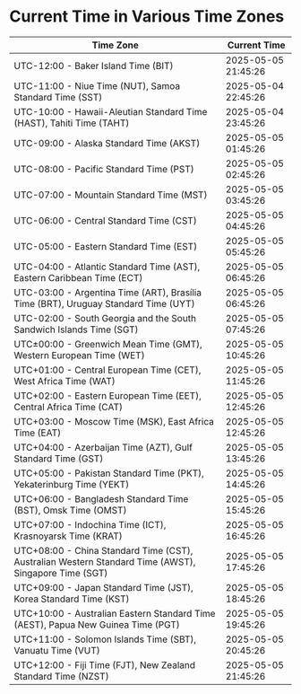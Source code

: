 # Current Time in Various Time Zones

| Time Zone | Current Time |
|-----------|--------------|
| UTC-12:00 - Baker Island Time (BIT) | 2025-05-05 21:45:26 |
| UTC-11:00 - Niue Time (NUT), Samoa Standard Time (SST) | 2025-05-04 22:45:26 |
| UTC-10:00 - Hawaii-Aleutian Standard Time (HAST), Tahiti Time (TAHT) | 2025-05-04 23:45:26 |
| UTC-09:00 - Alaska Standard Time (AKST) | 2025-05-05 01:45:26 |
| UTC-08:00 - Pacific Standard Time (PST) | 2025-05-05 02:45:26 |
| UTC-07:00 - Mountain Standard Time (MST) | 2025-05-05 03:45:26 |
| UTC-06:00 - Central Standard Time (CST) | 2025-05-05 04:45:26 |
| UTC-05:00 - Eastern Standard Time (EST) | 2025-05-05 05:45:26 |
| UTC-04:00 - Atlantic Standard Time (AST), Eastern Caribbean Time (ECT) | 2025-05-05 06:45:26 |
| UTC-03:00 - Argentina Time (ART), Brasília Time (BRT), Uruguay Standard Time (UYT) | 2025-05-05 06:45:26 |
| UTC-02:00 - South Georgia and the South Sandwich Islands Time (SGT) | 2025-05-05 07:45:26 |
| UTC±00:00 - Greenwich Mean Time (GMT), Western European Time (WET) | 2025-05-05 10:45:26 |
| UTC+01:00 - Central European Time (CET), West Africa Time (WAT) | 2025-05-05 11:45:26 |
| UTC+02:00 - Eastern European Time (EET), Central Africa Time (CAT) | 2025-05-05 12:45:26 |
| UTC+03:00 - Moscow Time (MSK), East Africa Time (EAT) | 2025-05-05 12:45:26 |
| UTC+04:00 - Azerbaijan Time (AZT), Gulf Standard Time (GST) | 2025-05-05 13:45:26 |
| UTC+05:00 - Pakistan Standard Time (PKT), Yekaterinburg Time (YEKT) | 2025-05-05 14:45:26 |
| UTC+06:00 - Bangladesh Standard Time (BST), Omsk Time (OMST) | 2025-05-05 15:45:26 |
| UTC+07:00 - Indochina Time (ICT), Krasnoyarsk Time (KRAT) | 2025-05-05 16:45:26 |
| UTC+08:00 - China Standard Time (CST), Australian Western Standard Time (AWST), Singapore Time (SGT) | 2025-05-05 17:45:26 |
| UTC+09:00 - Japan Standard Time (JST), Korea Standard Time (KST) | 2025-05-05 18:45:26 |
| UTC+10:00 - Australian Eastern Standard Time (AEST), Papua New Guinea Time (PGT) | 2025-05-05 19:45:26 |
| UTC+11:00 - Solomon Islands Time (SBT), Vanuatu Time (VUT) | 2025-05-05 20:45:26 |
| UTC+12:00 - Fiji Time (FJT), New Zealand Standard Time (NZST) | 2025-05-05 21:45:26 |
